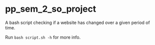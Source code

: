 # pp_sem_2_so_project
A bash script checking if a website has changed over a given period of time.

Run `bash script.sh -h` for more info.
